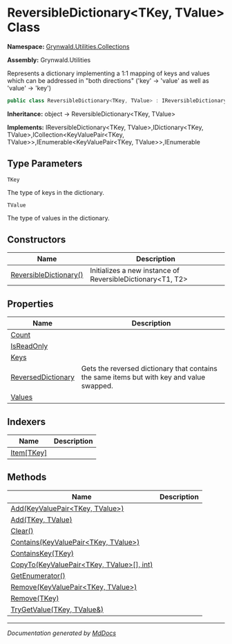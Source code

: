 # ReversibleDictionary\<TKey, TValue\> Class

**Namespace:** [Grynwald.Utilities.Collections](../Namespace.md)

**Assembly:** Grynwald.Utilities

Represents a dictionary implementing a 1:1 mapping of keys and values which can be addressed in "both directions" ('key' \-\> 'value' as well as 'value' \-\> 'key')

```csharp
public class ReversibleDictionary<TKey, TValue> : IReversibleDictionary<TKey, TValue>, IDictionary<TKey, TValue>, ICollection<KeyValuePair<TKey, TValue>>, IEnumerable<KeyValuePair<TKey, TValue>>, IEnumerable
```

**Inheritance:** object → ReversibleDictionary\<TKey, TValue\>

**Implements:** IReversibleDictionary\<TKey, TValue\>,IDictionary\<TKey, TValue\>,ICollection\<KeyValuePair\<TKey, TValue\>\>,IEnumerable\<KeyValuePair\<TKey, TValue\>\>,IEnumerable

## Type Parameters

`TKey`

The type of keys in the dictionary.

`TValue`

The type of values in the dictionary.

## Constructors

| Name                                      | Description                                                  |
| ----------------------------------------- | ------------------------------------------------------------ |
| [ReversibleDictionary()](Constructors.md) | Initializes a new instance of ReversibleDictionary\<T1, T2\> |

## Properties

| Name                                                   | Description                                                                               |
| ------------------------------------------------------ | ----------------------------------------------------------------------------------------- |
| [Count](Properties/Count.md)                           |                                                                                           |
| [IsReadOnly](Properties/IsReadOnly.md)                 |                                                                                           |
| [Keys](Properties/Keys.md)                             |                                                                                           |
| [ReversedDictionary](Properties/ReversedDictionary.md) | Gets the reversed dictionary that contains the same items but with key and value swapped. |
| [Values](Properties/Values.md)                         |                                                                                           |

## Indexers

| Name                             | Description |
| -------------------------------- | ----------- |
| [Item\[TKey\]](Indexers/Item.md) |             |

## Methods

| Name                                                                                    | Description |
| --------------------------------------------------------------------------------------- | ----------- |
| [Add(KeyValuePair\<TKey, TValue\>)](Methods/Add.md#addkeyvaluepairtkey-tvalue)          |             |
| [Add(TKey, TValue)](Methods/Add.md#addtkey-tvalue)                                      |             |
| [Clear()](Methods/Clear.md)                                                             |             |
| [Contains(KeyValuePair\<TKey, TValue\>)](Methods/Contains.md)                           |             |
| [ContainsKey(TKey)](Methods/ContainsKey.md)                                             |             |
| [CopyTo(KeyValuePair\<TKey, TValue\>\[\], int)](Methods/CopyTo.md)                      |             |
| [GetEnumerator()](Methods/GetEnumerator.md)                                             |             |
| [Remove(KeyValuePair\<TKey, TValue\>)](Methods/Remove.md#removekeyvaluepairtkey-tvalue) |             |
| [Remove(TKey)](Methods/Remove.md#removetkey)                                            |             |
| [TryGetValue(TKey, TValue&)](Methods/TryGetValue.md)                                    |             |
___

*Documentation generated by [MdDocs](https://github.com/ap0llo/mddocs)*
